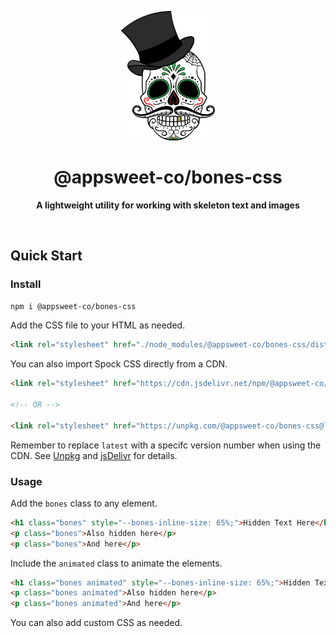 <p align="center">
  <img src="assets/readme/logo.png" alt="Logo" width="150" height="auto" />
</p>

<h1 align="center">@appsweet-co/bones-css</h1>

<p align="center">
  <b>A lightweight utility for working with skeleton text and images</b></br>
</p>

<br />

## Quick Start

### Install

```zsh
npm i @appsweet-co/bones-css
```

Add the CSS file to your HTML as needed.

```html
<link rel="stylesheet" href="./node_modules/@appsweet-co/bones-css/dist/bones.min.css">
```

You can also import Spock CSS directly from a CDN.

```html
<link rel="stylesheet" href="https://cdn.jsdelivr.net/npm/@appsweet-co/bones-css@latest/dist/bones.min.css">
  
<!-- OR -->
  
<link rel="stylesheet" href="https://unpkg.com/@appsweet-co/bones-css@latest/dist/bones.min.css">
```

Remember to replace `latest` with a specifc version number when using the CDN. See [Unpkg](https://unpkg.com/) and [jsDelivr](https://www.jsdelivr.com/) for details.

### Usage

Add the `bones` class to any element.

```html
<h1 class="bones" style="--bones-inline-size: 65%;">Hidden Text Here</h1>
<p class="bones">Also hidden here</p>
<p class="bones">And here</p>
```

Include the `animated` class to animate the elements.

```html
<h1 class="bones animated" style="--bones-inline-size: 65%;">Hidden Text Here</h1>
<p class="bones animated">Also hidden here</p>
<p class="bones animated">And here</p>
```

You can also add custom CSS as needed.
